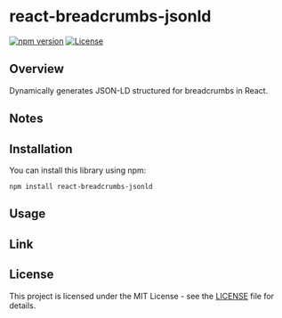 # react-breadcrumbs-jsonld

[![npm version](https://badge.fury.io/js/react-breadcrumbs-jsonld.svg)](https://badge.fury.io/js/react-breadcrumbs-jsonld)
[![License](https://img.shields.io/badge/license-MIT-blue.svg)](https://opensource.org/licenses/MIT)

## Overview

Dynamically generates JSON-LD structured for breadcrumbs in React.

## Notes

## Installation

You can install this library using npm:

```shell
npm install react-breadcrumbs-jsonld
```

## Usage

## Link

## License

This project is licensed under the MIT License - see the [LICENSE](LICENSE) file for details.
